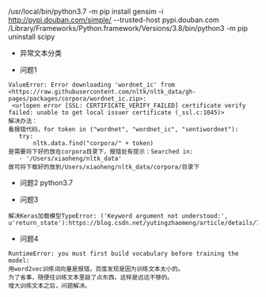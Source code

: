 /usr/local/bin/python3.7 -m pip install gensim -i http://pypi.douban.com/simple/ --trusted-host pypi.douban.com
 /Library/Frameworks/Python.framework/Versions/3.8/bin/python3 -m pip uninstall  scipy
 
 
 - 异常文本分类
 
 - 问题1
 ```
ValueError: Error downloading 'wordnet_ic' from <https://raw.githubusercontent.com/nltk/nltk_data/gh-pages/packages/corpora/wordnet_ic.zip>:
  <urlopen error [SSL: CERTIFICATE_VERIFY_FAILED] certificate verify failed: unable to get local issuer certificate (_ssl.c:1045)>
解决办法：
看报错代码，for token in ("wordnet", "wordnet_ic", "sentiwordnet"):
    try:
        nltk.data.find("corpora/" + token)
是需要将下好的放在corpora目录下，报错处有提示：Searched in:
    - '/Users/xiaoheng/nltk_data'
故可将下载好的放到/Users/xiaoheng/nltk_data/corpora/目录下
```

- 问题2
python3.7


- 问题3
```
解决Keras加载模型TypeError: ('Keyword argument not understood:', u'return_state'):https://blog.csdn.net/yutingzhaomeng/article/details/78516145
```

- 问题4
```
RuntimeError: you must first build vocabulary before training the model:
用word2vec训练词向量是报错，百度发现是因为训练文本太小的。
为了省事，随便往训练文本里敲了点东西，这样是远远不够的。
增大训练文本之后，问题解决。
```